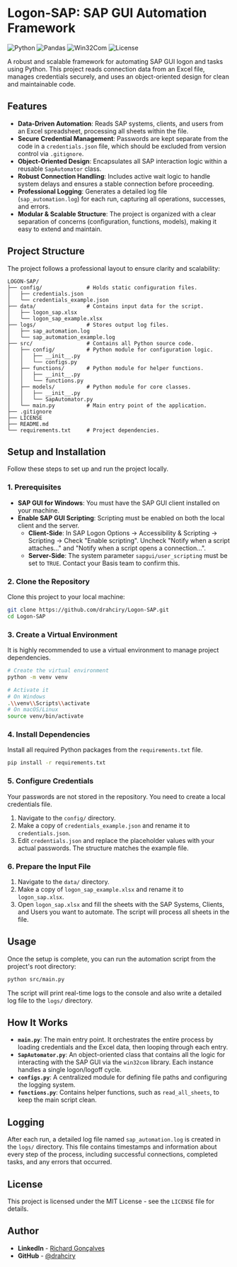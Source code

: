 # Logon-SAP: SAP GUI Automation Framework

![Python](https://img.shields.io/badge/Python-3.10+-blue?style=for-the-badge&logo=python&logoColor=white)
![Pandas](https://img.shields.io/badge/Pandas-2.3.1-purple?style=for-the-badge&logo=pandas&logoColor=white)
![Win32Com](https://img.shields.io/badge/Win32Com-311-red?style=for-the-badge&logo=win32com&logoColor=white)
![License](https://img.shields.io/badge/License-MIT-green?style=for-the-badge)

A robust and scalable framework for automating SAP GUI logon and tasks using Python. This project reads connection data from an Excel file, manages credentials securely, and uses an object-oriented design for clean and maintainable code.

## Features

- **Data-Driven Automation**: Reads SAP systems, clients, and users from an Excel spreadsheet, processing all sheets within the file.
- **Secure Credential Management**: Passwords are kept separate from the code in a `credentials.json` file, which should be excluded from version control via `.gitignore`.
- **Object-Oriented Design**: Encapsulates all SAP interaction logic within a reusable `SapAutomator` class.
- **Robust Connection Handling**: Includes active wait logic to handle system delays and ensures a stable connection before proceeding.
- **Professional Logging**: Generates a detailed log file (`sap_automation.log`) for each run, capturing all operations, successes, and errors.
- **Modular & Scalable Structure**: The project is organized with a clear separation of concerns (configuration, functions, models), making it easy to extend and maintain.

## Project Structure

The project follows a professional layout to ensure clarity and scalability:

```
LOGON-SAP/
├── config/              # Holds static configuration files.
│   ├── credentials.json
│   └── credentials_example.json
├── data/                # Contains input data for the script.
│   ├── logon_sap.xlsx
│   └── logon_sap_example.xlsx
├── logs/                # Stores output log files.
│   ├── sap_automation.log
│   └── sap_automation_example.log
├── src/                 # Contains all Python source code.
│   ├── config/          # Python module for configuration logic.
│   │   ├── __init__.py
│   │   └── configs.py
│   ├── functions/       # Python module for helper functions.
│   │   ├── __init__.py
│   │   └── functions.py
│   ├── models/          # Python module for core classes.
│   │   ├── __init__.py
│   │   └── SapAutomator.py
│   └── main.py          # Main entry point of the application.
├── .gitignore
├── LICENSE
├── README.md
└── requirements.txt     # Project dependencies.
```

## Setup and Installation

Follow these steps to set up and run the project locally.

### 1. Prerequisites

- **SAP GUI for Windows**: You must have the SAP GUI client installed on your machine.
- **Enable SAP GUI Scripting**: Scripting must be enabled on both the local client and the server.
    - **Client-Side**: In SAP Logon Options -> Accessibility & Scripting -> Scripting -> Check "Enable scripting". Uncheck "Notify when a script attaches..." and "Notify when a script opens a connection...".
    - **Server-Side**: The system parameter `sapgui/user_scripting` must be set to `TRUE`. Contact your Basis team to confirm this.

### 2. Clone the Repository

Clone this project to your local machine:
```bash
git clone https://github.com/drahciry/Logon-SAP.git
cd Logon-SAP
```

### 3. Create a Virtual Environment

It is highly recommended to use a virtual environment to manage project dependencies.
```bash
# Create the virtual environment
python -m venv venv

# Activate it
# On Windows
.\\venv\\Scripts\\activate
# On macOS/Linux
source venv/bin/activate
```

### 4. Install Dependencies

Install all required Python packages from the `requirements.txt` file.
```bash
pip install -r requirements.txt
```

### 5. Configure Credentials

Your passwords are not stored in the repository. You need to create a local credentials file.
1.  Navigate to the `config/` directory.
2.  Make a copy of `credentials_example.json` and rename it to `credentials.json`.
3.  Edit `credentials.json` and replace the placeholder values with your actual passwords. The structure matches the example file.

### 6. Prepare the Input File

1.  Navigate to the `data/` directory.
2.  Make a copy of `logon_sap_example.xlsx` and rename it to `logon_sap.xlsx`.
3.  Open `logon_sap.xlsx` and fill the sheets with the SAP Systems, Clients, and Users you want to automate. The script will process all sheets in the file.

## Usage

Once the setup is complete, you can run the automation script from the project's root directory:
```bash
python src/main.py
```
The script will print real-time logs to the console and also write a detailed log file to the `logs/` directory.

## How It Works

- **`main.py`**: The main entry point. It orchestrates the entire process by loading credentials and the Excel data, then looping through each entry.
- **`SapAutomator.py`**: An object-oriented class that contains all the logic for interacting with the SAP GUI via the `win32com` library. Each instance handles a single logon/logoff cycle.
- **`configs.py`**: A centralized module for defining file paths and configuring the logging system.
- **`functions.py`**: Contains helper functions, such as `read_all_sheets`, to keep the main script clean.

## Logging

After each run, a detailed log file named `sap_automation.log` is created in the `logs/` directory. This file contains timestamps and information about every step of the process, including successful connections, completed tasks, and any errors that occurred.

## License

This project is licensed under the MIT License - see the `LICENSE` file for details.

## Author

- **LinkedIn** - [Richard Gonçalves](https://linkedin.com/in/drahciry/)
- **GitHub** - [@drahciry](https://github.com/drahciry)
        
